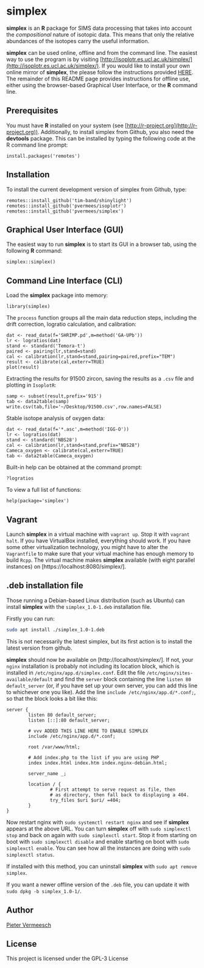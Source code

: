 # simplex

**simplex** is an **R** package for SIMS data processing that takes
  into account the *compositional* nature of isotopic data. This means
  that only the relative abundances of the isotopes carry the useful
  information.

**simplex** can be used online, offline and from the command line. The
easiest way to use the program is by visiting
[http://isoplotr.es.ucl.ac.uk/simplex/](http://isoplotr.es.ucl.ac.uk/simplex/).
If you would like to install your own online mirror of **simplex**,
the please follow the instructions provided [HERE](git.md). The
remainder of this README page provides instructions for offline use,
either using the browser-based Graphical User Interface, or the **R**
command line.

## Prerequisites

You must have **R** installed on your system (see
[http://r-project.org](http://r-project.org)).  Additionally, to
install simplex from Github, you also need the **devtools** package.
This can be installed by typing the following code at the R command
line prompt:

```
install.packages('remotes')
```

## Installation

To install the current development version of simplex from Github, type:

```
remotes::install_github('tim-band/shinylight')
remotes::install_github('pvermees/isoplotr')
remotes::install_github('pvermees/simplex')
```

## Graphical User Interface (GUI)

The easiest way to run **simplex** is to start its GUI in a browser
tab, using the following **R** command:

```
simplex::simplex()
```

## Command Line Interface (CLI)

Load the **simplex** package into memory:

```
library(simplex)
```

The `process` function groups all the main data reduction steps,
including the drift correction, logratio calculation, and calibration:

```
dat <- read_data(f='SHRIMP.pd',m=method('GA-UPb'))
lr <- logratios(dat)
stand <- standard('Temora-t')
paired <- pairing(lr,stand=stand)
cal <- calibration(lr,stand=stand,pairing=paired,prefix="TEM")
result <- calibrate(cal,exterr=TRUE)
plot(result)
```

Extracting the results for 91500 zircon, saving the results as a
`.csv` file and plotting in `IsoplotR`:

```
samp <- subset(result,prefix='915')
tab <- data2table(samp)
write.csv(tab,file='~/Desktop/91500.csv',row.names=FALSE)
```

Stable isotope analysis of oxygen data:

```
dat <- read_data(f='*.asc',m=method('IGG-O'))
lr <- logratios(dat)
stand <- standard('NBS28')
cal <- calibration(lr,stand=stand,prefix="NBS28")
Cameca_oxygen <- calibrate(cal,exterr=TRUE)
tab <- data2table(Cameca_oxygen)
```

Built-in help can be obtained at the command prompt:

```
?logratios
```

To view a full list of functions:

```
help(package='simplex')
```

## Vagrant

Launch **simplex** in a virtual machine with `vagrant up`. Stop it
with `vagrant halt`. If you have VirtualBox installed, everything should
work. If you have some other virtualization technology, you might
have to alter the `Vagrantfile` to make sure that your virtual
machine has enough memory to build `Rcpp`. The virtual machine
makes **simplex** available (with eight parallel instances)
on [https://localhost:8080/simplex/].

## .deb installation file

Those running a Debian-based Linux distribution (such as Ubuntu)
can install **simplex** with the `simplex_1.0-1.deb` installation
file.

Firstly you can run:

```sh
sudo apt install ./simplex_1.0-1.deb
```

This is not necessarily the latest simplex, but its first action is to
install the latest version from github.

**simplex** should now be available on [http://localhost/simplex/].
If not, your `nginx` installation is probably not including its location
block, which is installed in `/etc/nginx/app.d/simplex.conf`. Edit
the file `/etc/nginx/sites-available/default` and find the `server`
block containing the line `listen 80 default_server` (or, if you have
set up your own server, you can add this line to whichever one
you like). Add the line `include /etc/nginx/app.d/*.conf;`, so that
the block looks a bit like this:

```
server {
        listen 80 default_server;
        listen [::]:80 default_server;

        # vvv ADDED THIS LINE HERE TO ENABLE SIMPLEX
        include /etc/nginx/app.d/*.conf;

        root /var/www/html;

        # Add index.php to the list if you are using PHP
        index index.html index.htm index.nginx-debian.html;

        server_name _;

        location / {
                # First attempt to serve request as file, then
                # as directory, then fall back to displaying a 404.
                try_files $uri $uri/ =404;
        }
}
```

Now restart nginx with `sudo systemctl restart nginx` and see if
**simplex** appears at the above URL. You can turn **simplex**
off with `sudo simplexctl stop` and back on again with
`sudo simplexctl start`. Stop it from starting on boot with 
`sudo simplexctl disable` and enable starting on boot with
`sudo simplexctl enable`. You can see how all the instances are
doing with `sudo simplexctl status`.

If installed with this method, you can uninstall **simplex** with
`sudo apt remove simplex`.

If you want a newer offline version of the `.deb` file, you can
update it with `sudo dpkg -b simplex_1.0-1/`.

## Author

[Pieter Vermeesch](http://ucl.ac.uk/~ucfbpve/)

## License

This project is licensed under the GPL-3 License
